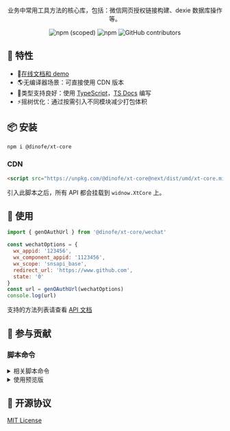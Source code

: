 <div align="center">
业务中常用工具方法的核心库，包括：微信网页授权链接构建、dexie 数据库操作等。

![npm (scoped)](https://img.shields.io/npm/v/%40dinofe/xt-core)
![npm](https://img.shields.io/npm/dm/%40dinofe/xt-core)
![GitHub contributors](https://img.shields.io/github/contributors/idinotes/xt-core)
</div>

## 🚀 特性

- 🎪[在线文档和 demo](https://idinofe.github.io/xt-core/)
- 🌎无编译器场景：可直接使用 CDN 版本
- 🦾类型支持良好：使用 [TypeScript](https://www.typescriptlang.org/)，[TS Docs](https://github.com/microsoft/tsdoc) 编写
- ⚡摇树优化：通过按需引入不同模块减少打包体积

## 📦 安装

```bash
npm i @dinofe/xt-core
```

### CDN

```html
<script src="https://unpkg.com/@dinofe/xt-core@next/dist/umd/xt-core.min.js"></script>
```

引入此脚本之后，所有 API 都会挂载到 `widnow.XtCore` 上。

## 🦄 使用

```js
import { genOAuthUrl } from '@dinofe/xt-core/wechat'

const wechatOptions = {
  wx_appid: '123456',
  wx_component_appid: '1123456',
  wx_scope: 'snsapi_base',
  redirect_url: 'https://www.github.com',
  state: '0'
}
const url = genOAuthUrl(wechatOptions)
console.log(url)
```

支持的方法列表请查看 [API 文档](https://idinofe.github.io/xt-core/api/xt-core.html#functions)

## 🧱 参与贡献

### 脚本命令

<details>
  <summary>相关脚本命令</summary>

1. 启动项目

  ```bash
  npm run vitest
  ```

  或者

  ```bash
  npm run vitest:ui
  ```

2. 构建打包

  ```bash
  npm run build
  ```

3. 发布测试包（预发布）

  ```bash
  npm run releaseit
  ```

  需要先切换到npm官方源、并登录账号
</details>

<details>
  <summary>使用预览版</summary>
  
  预览版使用 `next` tag 发布，安装命令如下：

  ```bash
  npm i @dinofe/xt-core@next
  ```
</details>

## 📄 开源协议

[MIT License](./LICENSE)